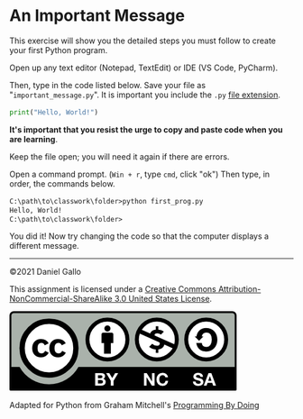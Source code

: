 # An Important Message

This exercise will show you the detailed steps you must follow
to create your first Python program.

Open up any text editor (Notepad, TextEdit) or IDE (VS Code, PyCharm).

Then, type in the code listed below. Save your file as "`important_message.py`". It is important you include the `.py` [file extension](https://www.howtogeek.com/356448/what-is-a-file-extension/).


```python
print("Hello, World!")
```

**It's important that you resist the urge to copy and paste code when you are learning**.

Keep the file open; you will need it again if there are errors.

Open a command prompt. (`Win + r`, type `cmd`, click "ok")
Then type, in order, the commands below.

```
C:\path\to\classwork\folder>python first_prog.py
Hello, World!
C:\path\to\classwork\folder>
```

You did it! Now try changing the code so that the computer displays a different message.

---

©2021 Daniel Gallo

This assignment is licensed under a
[Creative Commons Attribution-NonCommercial-ShareAlike 3.0 United States License](https://creativecommons.org/licenses/by-nc-sa/3.0/us/deed.en_US).  

![Creative Commons License](images/by-nc-sa.png)

Adapted for Python from Graham Mitchell's [Programming By Doing](https://programmingbydoing.com/)